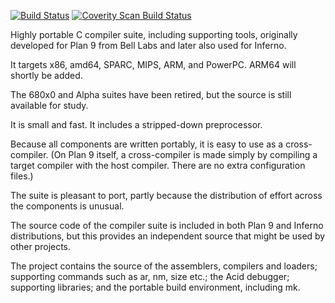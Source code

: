 [![Build Status](https://travis-ci.org/0intro/9-cc.svg?branch=master)](https://travis-ci.org/0intro/9-cc)
[![Coverity Scan Build Status](https://scan.coverity.com/projects/0intro-9-cc/badge.svg)](https://scan.coverity.com/projects/0intro-9-cc)

Highly portable C compiler suite, including supporting tools, originally developed for Plan 9 from Bell Labs and later also used for Inferno.

It targets x86, amd64, SPARC, MIPS, ARM, and PowerPC. ARM64 will shortly be added.

The 680x0 and Alpha suites have been retired, but the source is still available for study.

It is small and fast. It includes a stripped-down preprocessor.

Because all components are written portably, it is easy to use as a cross-compiler. (On Plan 9 itself, a cross-compiler is made simply by compiling a target compiler with the host compiler. There are no extra configuration files.)

The suite is pleasant to port, partly because the distribution of effort across the components is unusual.

The source code of the compiler suite is included in both Plan 9 and Inferno distributions, but this provides an independent source that might be used by other projects.

The project contains the source of the assemblers, compilers and loaders; supporting commands such as ar, nm, size etc.; the Acid debugger; supporting libraries; and the portable build environment, including mk.